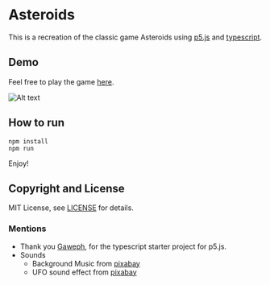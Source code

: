 
# Asteroids

This is a recreation of the classic game Asteroids using [p5.js](https://p5js.org/) and [typescript](https://www.typescriptlang.org/).


## Demo

Feel free to play the game [here](https://asteroids-snowpu.netlify.app/).

![Alt text](asteroids.gif)


## How to run

```
npm install
npm run
```

Enjoy!

## Copyright and License
MIT License, see [LICENSE](https://github.com/snowPu/asteroids/blob/main/LICENSE) for details.


### Mentions
* Thank you [Gaweph](https://github.com/Gaweph/p5-typescript-starter), for the typescript starter project for p5.js.
* Sounds 
  * Background Music from [pixabay](https://pixabay.com/sound-effects/outer-space-54040/)
  * UFO sound effect from [pixabay](https://pixabay.com/es/sound-effects/spaceship-cruising-ufo-7176/)